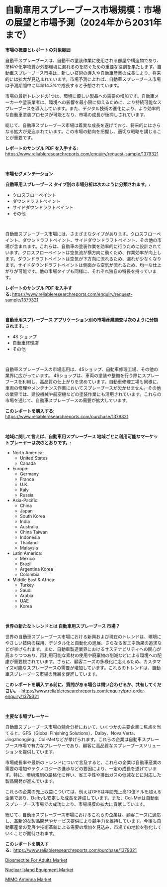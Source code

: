 <p><h1>自動車用スプレーブース市場規模：市場の展望と市場予測（2024年から2031年まで）</h1></p><p><strong>市場の概要とレポートの対象範囲</strong></p>
<p><p>自動車スプレーブースは、自動車の塗装作業に使用される部屋や構造物であり、塗料や化学物質が外部環境に漏れるのを防ぐための重要な役割を果たします。自動車スプレーブース市場は、新しい技術の導入や自動車産業の成長により、将来的には拡大が見込まれています。市場予測によれば、自動車スプレーブース市場は予測期間中に年率14.3%で成長すると予想されています。</p><p>市場の最新トレンドの1つは、環境に優しい製品への需要の増加です。自動車メーカーや塗装業者は、環境への影響を最小限に抑えるために、より持続可能なスプレーブースを導入しています。また、デジタル技術の進化により、より効率的な自動車塗装プロセスが可能となり、市場の成長が後押しされています。</p><p>総じて、自動車スプレーブース市場は着実な成長を遂げており、将来的にはさらなる拡大が見込まれています。この市場の動向を把握し、適切な戦略を講じることが重要です。</p></p>
<p><strong>レポートのサンプル PDF を入手する:</strong> <a href="https://www.reliableresearchreports.com/enquiry/request-sample/1379321">https://www.reliableresearchreports.com/enquiry/request-sample/1379321</a></p>
<p>&nbsp;</p>
<p><strong>市場セグメンテーション</strong></p>
<p><strong>自動車用スプレーブース タイプ別の市場分析は次のように分類されます。:</strong></p>
<p><ul><li>クロスフローペイント</li><li>ダウンドラフトペイント</li><li>サイドダウンドラフトペイント</li><li>その他</li></ul></p>
<p>&nbsp;</p>
<p><p>自動車スプレーブース市場には、さまざまなタイプがあります。クロスフローペイント、ダウンドラフトペイント、サイドダウンドラフトペイント、その他の市場が含まれます。これらは、自動車の塗装作業を効率的に行うために設計されています。クロスフローペイントは空気流が横方向に動くため、作業効率が向上します。ダウンドラフトペイントは空気が下方向に流れるため、漏れが少なくなります。サイドダウンドラフトペイントは側面から空気が流れるため、均一な仕上がりが可能です。他の市場タイプも同様に、それぞれ独自の特長を持っています。</p></p>
<p><strong>レポートのサンプル PDF を入手する:</strong>&nbsp;<a href="https://www.reliableresearchreports.com/enquiry/request-sample/1379321">https://www.reliableresearchreports.com/enquiry/request-sample/1379321</a></p>
<p>&nbsp;</p>
<p><strong> 自動車用スプレーブース アプリケーション別の市場産業調査は次のように分類されます。:</strong></p>
<p><ul><li>4S ショップ</li><li>自動車修理店</li><li>その他</li></ul></p>
<p>&nbsp;</p>
<p><p>自動車スプレーブースの市場応用は、4Sショップ、自動車修理工場、その他の業界に広がっています。 4Sショップは、車両の塗装や整備を行う際にスプレーブースを利用し、高品質の仕上がりを求めています。自動車修理工場も同様に、車両の修理やメンテナンス作業においてスプレーブースが欠かせません。その他の業界では、建設機械や航空機などの塗装作業にも活用されています。これらの市場を通じて、自動車スプレーブースの需要が拡大しています。</p></p>
<p><strong>このレポートを購入する:</strong>&nbsp; <a href="https://www.reliableresearchreports.com/purchase/1379321">https://www.reliableresearchreports.com/purchase/1379321</a></p>
<p>&nbsp;</p>
<p><strong>地域に関して言えば、自動車用スプレーブース 地域ごとに利用可能なマーケットプレーヤーは次のとおりです。:</strong></p>
<p><ul>
    <li>
        North America:
        <ul>
            <li>United States</li>
            <li>Canada</li>
        </ul>
    </li>
    <li>
        Europe:
        <ul>
            <li>Germany</li>
            <li>France</li>
            <li>U.K.</li>
            <li>Italy</li>
            <li>Russia</li>
        </ul>
    </li>
    <li>
        Asia-Pacific:
        <ul>
            <li>China</li>
            <li>Japan</li>
            <li>South Korea</li>
            <li>India</li>
            <li>Australia</li>
            <li>China Taiwan</li>
            <li>Indonesia</li>
            <li>Thailand</li>
            <li>Malaysia</li>
        </ul>
    </li>
    <li>
        Latin America:
        <ul>
            <li>Mexico</li>
            <li>Brazil</li>
            <li>Argentina Korea</li>
            <li>Colombia</li>
        </ul>
    </li>
    <li>
        Middle East & Africa:
        <ul>
            <li>Turkey</li>
            <li>Saudi</li>
            <li>Arabia</li>
            <li>UAE</li>
            <li>Korea</li>
        </ul>
    </li>
    </ul></p>
<p>&nbsp;</p>
<p><strong>世界の新たなトレンドとは 自動車用スプレーブース 市場？</strong></p>
<p><p>世界の自動車スプレーブース市場における新興および現在のトレンドは、環境にやさしい技術の採用、デジタル化と自動化の進展、さらなる省エネ効果の追求などが挙げられます。また、自動車製造業界におけるサステナビリティへの関心が高まりつつあり、再利用可能な素材の使用や廃棄物の削減などによる環境への配慮が重要視されています。さらに、顧客ニーズの多様化に応えるため、カスタマイズ可能なスプレーブースの需要が増加しています。これらのトレンドは、自動車スプレーブース市場の発展を促進しています。</p></p>
<p><strong>このレポートを購入する前に、質問がある場合は問い合わせるか、共有してください。</strong>- <a href="https://www.reliableresearchreports.com/enquiry/pre-order-enquiry/1379321">https://www.reliableresearchreports.com/enquiry/pre-order-enquiry/1379321</a></p>
<p>&nbsp;</p>
<p><strong>主要な市場プレーヤー</strong></p>
<p><p>自動車スプレーブース市場の競合分析において、いくつかの主要企業に焦点を当てると、GFS（Global Finishing Solutions）、Dalby、Nova Verta、Jingzhongjing、Col-Metなどが挙げられます。これらの企業は自動車スプレーブース市場で有力なプレーヤーであり、顧客に高品質なスプレーブースソリューションを提供しています。</p><p>市場成長率や最新のトレンドについて言及すると、これらの企業は自動車産業の需要の増加やテクノロジーの進歩などの要因により、一定の成長を遂げています。特に、環境規制の厳格化に伴い、省エネ性や排出ガスの低減などに対応した製品開発が進んでいます。</p><p>これらの企業の売上収益については、例えばGFSは年間売上高10億ドルを超える企業であり、Dalbyも安定した成長を達成しています。また、Col-Metは自動車スプレーブース市場での成功により、市場規模の拡大に貢献しています。</p><p>総じて、自動車スプレーブース市場におけるこれらの企業は、顧客ニーズに適応し、革新的な製品開発やサービス提供により競争力を維持しています。今後も自動車産業の発展や技術革新による需要の増加を見込み、市場での地位を強化していくことが期待されます。</p></p>
<p><strong>このレポートを購入する:</strong>&nbsp;&nbsp;<a href="https://www.reliableresearchreports.com/purchase/1379321">https://www.reliableresearchreports.com/purchase/1379321</a></p>
<p><p><a href="https://funky-papaya-cf4.notion.site/Insights-into-Diosmectite-For-Adults-Market-Size-Analysing-Market-Share-Trends-and-Growth-from-20-4f13c87d0ec941b5adc95457f9fe71b1">Diosmectite For Adults Market</a></p><p><a href="https://confirmed-shield-e13.notion.site/Nuclear-Island-Equipment-Market-Size-Growing-and-Forecasted-for-period-from-2024-2031-and-provides-2d5182f5def54e7dbbea9c9f93941ebc">Nuclear Island Equipment Market</a></p><p><a href="https://view.publitas.com/reportprime-1/mimo-antenna-market-size-share-trends-analysis-report-by-material-by-type-by-end-user-by-region-and-segment-forecasts-2024-2031/">MIMO Antenna Market</a></p></p>